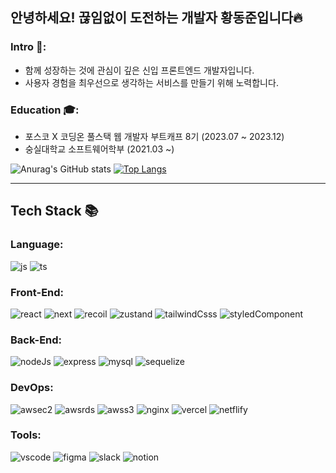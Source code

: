 ## 안녕하세요! 끊임없이 도전하는 개발자 황동준입니다🔥

### Intro 👋: 
- 함께 성장하는 것에 관심이 깊은 신입 프론트엔드 개발자입니다.
- 사용자 경험을 최우선으로 생각하는 서비스를 만들기 위해 노력합니다.
  
### Education 🎓:
- 포스코 X 코딩온 풀스택 웹 개발자 부트캐프 8기 (2023.07 ~ 2023.12)
- 숭실대학교 소프트웨어학부 (2021.03 ~)


![Anurag's GitHub stats](https://github-readme-stats.vercel.app/api?username=nebulaBdj&show_icons=true&theme=radical)
[![Top Langs](https://github-readme-stats.vercel.app/api/top-langs/?username=nebulaBdj&layout=compact)](https://github.com/nebulaBdj/github-readme-stats)

___

## Tech Stack 📚

### Language:
![js](https://img.shields.io/badge/JavaScript-F7DF1E?style=flat-square&logo=JavaScript&logoColor=white)
![ts](https://img.shields.io/badge/TypeScript-007ACC?style=flat-square&logo=typescript&logoColor=white)

### Front-End:
![react](https://img.shields.io/badge/React-20232A?style=flat-square&logo=react&logoColor=61DAFB)
![next](https://img.shields.io/badge/Next.js-000?logo=nextdotjs&logoClor=fff&style=flat-square)
![recoil](https://img.shields.io/badge/Recoil-FF4655?style=flat-square&logo=Recoil&logoColor=white)
![zustand](https://img.shields.io/badge/Zustand-786032?style=flat-square&logo=Zustand&logoColor=white)
![tailwindCsss](https://img.shields.io/badge/TailwindCss-06B6D4?style=flat-square&logo=TailwindCss&logoColor=white)
![styledComponent](https://img.shields.io/badge/styled--components-DB7093?style=flat-square&logo=styled-components&logoColor=white)

### Back-End:
![nodeJs](https://img.shields.io/badge/Node.js-43853D?style=flat-square&logo=node.js&logoColor=white)
![express](https://img.shields.io/badge/Express-000000?style=flat-square&logo=Express&logoColor=white)
![mysql](https://img.shields.io/badge/MySQL-005C84?style=flat-square&logo=mysql&logoColor=white)
![sequelize](https://img.shields.io/badge/sequelize-8ccfff?style=flat-square&logo=sequelize&logoColor=blue)

### DevOps:
![awsec2](https://img.shields.io/badge/AWS_EC2-FF9900?style=flat-square&logo=Amazonec2&logoColor=white)
![awsrds](https://img.shields.io/badge/AmazonRDS-527FFF?style=flat-square&logo=Amazonrds&logoColor=white)
![awss3](https://img.shields.io/badge/AmazonS3-569A31?style=flat-square&logo=amazons3&logoColor=white)
![nginx](https://img.shields.io/badge/Nginx-009639?style=flat-square&logo=nginx&logoColor=white)
![vercel](https://img.shields.io/badge/Vercel-000000?style=flat-square&logo=vercel&logoColor=white)
![netflify](https://img.shields.io/badge/Netlify-00C7B7?style=flat-square&logo=netlify&logoColor=white)



### Tools:
![vscode]()
![figma]()
![slack]()
![notion]()
![]()
![]()
![]()
![]()
![]()
![]()
